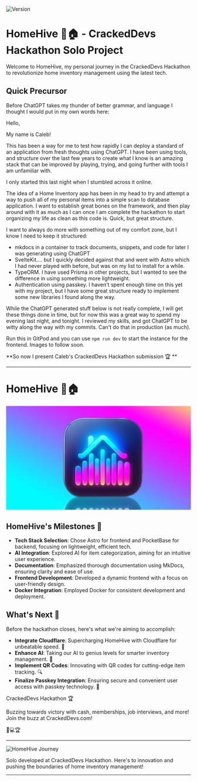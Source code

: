 ![Version](https://img.shields.io/badge/version-Hackathon-blue)


# HomeHive 🐝🏠 - CrackedDevs Hackathon Solo Project

Welcome to HomeHive, my personal journey in the CrackedDevs Hackathon to revolutionize home inventory management using the latest tech.


## Quick Precursor

Before ChatGPT takes my thunder of better grammar, and language I thought I would put in my own words here: 

Hello,

My name is Caleb! 

This has been a way for me to test how rapidly I can deploy a standard of an application from fresh thoughts using ChatGPT. I have been using tools, and structure over the last few years to create what I know is an amazing stack that can be improved by playing, trying, and going further with tools I am unfamiliar with. 

I only started this last night when I stumbled across it online. 

The idea of a Home Inventory app has been in my head to try and attempt a way to push all of my personal items into a simple scan to database application. I want to establish great bones on the framework, and then play around with it as much as I can once I am complete the hackathon to start organizing my life as clean as this code is. Quick, but great structure. 

I want to always do more with something out of my comfort zone, but I know I need to keep it structured:
- mkdocs in a container to track documents, snippets, and code for later I was generating using ChatGPT
- SvelteKit.... but I quickly decided against that and went with Astro which I had never played with before, but was on my list to install for a while.
- TypeORM. I have used Prisma in other projects, but I wanted to see the difference in using something more lightweight.
- Authentication using passkey. I haven't spent enough time on this yet with my project, but I have some great structure ready to implement some new libraries I found along the way.

While the ChatGPT generated stuff below is not really complete, I will get these things done in time, but for now this was a great way to spend my evening last night, and tonight. I reviewed my skills, and got ChatGPT to be witty along the way with my commits. Can't do that in production (as much).

Run this in GitPod and you can use `npm run dev` to start the instance for the frontend. Images to follow soon. 


**So now I present Caleb's CrackedDevs Hackathon submission  🏆 **

---

# HomeHive 🐝🏠 

![HomeHive Banner](./frontend/homehive/public/images/HomeHive.jpg)

## HomeHive's Milestones 🌟

- **Tech Stack Selection**: Chose Astro for frontend and PocketBase for backend, focusing on lightweight, efficient tech.
- **AI Integration**: Explored AI for item categorization, aiming for an intuitive user experience.
- **Documentation**: Emphasized thorough documentation using MkDocs, ensuring clarity and ease of use.
- **Frontend Development**: Developed a dynamic frontend with a focus on user-friendly design.
- **Docker Integration**: Employed Docker for consistent development and deployment.

## What's Next 🚀

Before the hackathon closes, here's what we're aiming to accomplish:

- **Integrate Cloudflare**: Supercharging HomeHive with Cloudflare for unbeatable speed. 🚀
- **Enhance AI**: Taking our AI to genius levels for smarter inventory management. 🧠
- **Implement QR Codes**: Innovating with QR codes for cutting-edge item tracking. 🔍
- **Finalize Passkey Integration**: Ensuring secure and convenient user access with passkey technology. 🔐




CrackedDevs Hackathon 🏆

Buzzing towards victory with cash, memberships, job interviews, and more! Join the buzz at CrackedDevs.com!

🐝💻🏆

---

![HomeHive Journey](https://user-images.githubusercontent.com/74038190/212284145-bf2c01a8-c448-4f1a-b911-996024c84606.gif)

Solo developed at CrackedDevs Hackathon. Here's to innovation and pushing the boundaries of home inventory management!



---
